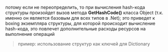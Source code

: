 потому если не переопределить, то при вычисления hash-кода структуры произойдет вызов метода **GetHashCode()** класса Object (т.к. именно он является базовым для всех типов в .Net); это приведет к boxing экземпляра структуры, для которой происходит вычисление hash-кода, это повлечет дополнительные расходы ресурсов на выполнение операций

>пример: использование структур как ключей для Dictionary